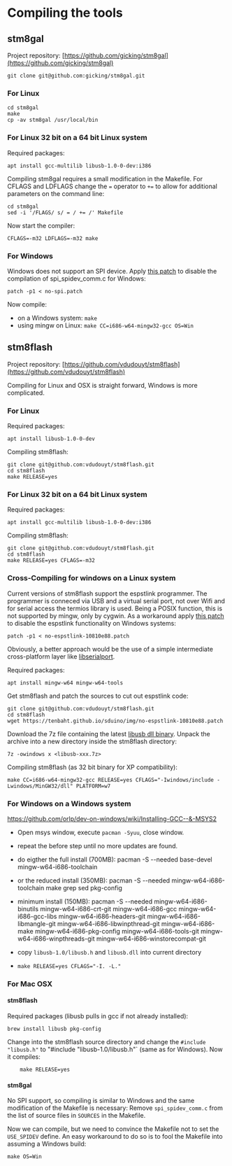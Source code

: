 # Compiling the tools

## stm8gal

Project repository:
[https://github.com/gicking/stm8gal](https://github.com/gicking/stm8gal)

	git clone git@github.com:gicking/stm8gal.git




### For Linux

	cd stm8gal
	make
	cp -av stm8gal /usr/local/bin

### For Linux 32 bit on a 64 bit Linux system

Required packages:

	apt install gcc-multilib libusb-1.0-0-dev:i386

Compiling stm8gal requires a small modification in the Makefile. For CFLAGS
and LDFLAGS change the `=` operator to `+=` to allow for additional
parameters on the command line:


	cd stm8gal
	sed -i '/FLAGS/ s/ = / += /' Makefile

Now start the compiler:

	CFLAGS=-m32 LDFLAGS=-m32 make



### For Windows

Windows does not support an SPI device. Apply [this
patch](../img/no-spi.patch) to disable the compilation of spi_spidev_comm.c
for Windows:

	patch -p1 < no-spi.patch

Now compile:

- on a Windows system: `make`
- using mingw on Linux: `make CC=i686-w64-mingw32-gcc OS=Win`




## stm8flash

Project repository:
[https://github.com/vdudouyt/stm8flash](https://github.com/vdudouyt/stm8flash)

Compiling for Linux and OSX is straight forward, Windows is more
complicated.


###  For Linux

Required packages:

	apt install libusb-1.0-0-dev

Compiling stm8flash:

	git clone git@github.com:vdudouyt/stm8flash.git
	cd stm8flash
	make RELEASE=yes



### For Linux 32 bit on a 64 bit Linux system

Required packages:

	apt install gcc-multilib libusb-1.0-0-dev:i386

Compiling stm8flash:

	git clone git@github.com:vdudouyt/stm8flash.git
	cd stm8flash
	make RELEASE=yes CFLAGS=-m32





### Cross-Compiling for windows on a Linux system

Current versions of stm8flash support the espstlink programmer.
The programmer is conneced via USB and a virtual serial port, not over Wifi
and for serial access the termios library is used. Being a POSIX function,
this is not supported by mingw, only by cygwin. As a workaround apply [this
patch](../img/no-espstlink-10810e88.patch) to disable the espstlink
functionality on Windows systems:

	patch -p1 < no-espstlink-10810e88.patch

Obviously, a better approach would be the use of a simple intermediate
cross-platform layer like
[libserialport](https://sigrok.org/wiki/Libserialport).


Required packages:

	apt install mingw-w64 mingw-w64-tools

Get stm8flash and patch the sources to cut out espstlink code:

	git clone git@github.com:vdudouyt/stm8flash.git
	cd stm8flash
	wget https://tenbaht.github.io/sduino/img/no-espstlink-10810e88.patch

Download the 7z file containing the latest [libusb dll
binary](https://github.com/libusb/libusb/releases). Unpack the archive into
a new directory inside the stm8flash directory:

	7z -owindows x <libusb-xxx.7z>

Compiling stm8flash (as 32 bit binary for XP compatibility):

	make CC=i686-w64-mingw32-gcc RELEASE=yes CFLAGS="-Iwindows/include -Lwindows/MinGW32/dll" PLATFORM=w7



### For Windows on a Windows system


https://github.com/orlp/dev-on-windows/wiki/Installing-GCC--&-MSYS2

- Open msys window, execute `pacman -Syuu`, close window.
- repeat the before step until no more updates are found.
- do eigther the full install (700MB):
	pacman -S --needed base-devel mingw-w64-i686-toolchain
- or the reduced install (350MB):
	pacman -S --needed mingw-w64-i686-toolchain make grep sed pkg-config
- minimum install (150MB):
	pacman -S --needed mingw-w64-i686-binutils mingw-w64-i686-crt-git
	mingw-w64-i686-gcc mingw-w64-i686-gcc-libs mingw-w64-i686-headers-git
	mingw-w64-i686-libmangle-git mingw-w64-i686-libwinpthread-git
	mingw-w64-i686-make mingw-w64-i686-pkg-config mingw-w64-i686-tools-git
	mingw-w64-i686-winpthreads-git mingw-w64-i686-winstorecompat-git

- copy `libusb-1.0/libusb.h` and `libusb.dll` into current directory
- `make RELEASE=yes CFLAGS="-I. -L."`


### For Mac OSX


#### stm8flash

Required packages (libusb pulls in gcc if not already installed):

	brew install libusb pkg-config

Change into the stm8flash source directory and change the `#include
"libusb.h"` to "#include "libusb-1.0/libusb.h"` (same as for Windows). Now
it compiles:

        make RELEASE=yes



#### stm8gal

No SPI support, so compiling is similar to Windows and the same modification
of the Makefile is necessary: Remove `spi_spidev_comm.c` from the list of
source files in `SOURCES` in the Makefile.

Now we can compile, but we need to convince the Makefile not to set the
`USE_SPIDEV` define. An easy workaround to do so is to fool the Makefile
into assuming a Windows build:

	make OS=Win

